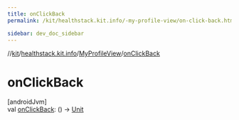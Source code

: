 ```yaml
---
title: onClickBack
permalink: /kit/healthstack.kit.info/-my-profile-view/on-click-back.html

sidebar: dev_doc_sidebar
---
```

//[kit](../../../kit.html)/[healthstack.kit.info](../index.html)/[MyProfileView](index.html)/[onClickBack](on-click-back.html)



# onClickBack



[androidJvm]\
val [onClickBack](on-click-back.html): () -&gt; [Unit](https://kotlinlang.org/api/latest/jvm/stdlib/kotlin/-unit/index.html)




